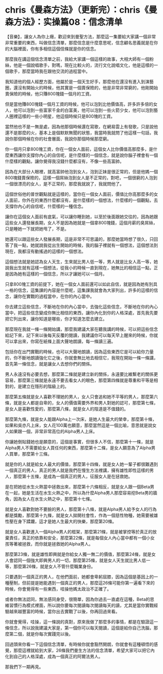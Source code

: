 # chris《曼森方法》（更新完）：chris《曼森方法》：实操篇08：信念清单

【音樂】，讓女人為你上癮，歡迎來到曼聖方法，那麼這一集要給大家講一個非常非常重要的東西，叫做信念清單，那麼信念是什麼意思呢，信念顧名思義就是在你的大腦裡面，你有多相信這個信條就是你的信念。

那麼我在講這個信念清單之前，我給大家講一個這樣的故事，大相大師有一個粉絲，他是一個說唱歌手，對嗎，現在比較火的，流行文化說唱文化，他是這樣的一個歌手，那麼當時我在跟他交流的過程當中。

我知道他的個人經歷方面，他屬於是一個天生好手，那麼他在還沒有進入到演藝圈，還沒有開始火的時候，他其實是一個賣保險的，他是非常非常窮的，他剛開始賣保險的時候，他只賺800塊錢一個月的工資。

但是當他賺800塊錢一個月工資的時候，他可以泡到比他價值高，許多許多倍的女人，他可以泡到一些富家千金的白富美，他可以泡到一些火箭少女，他可以泡到藝人圈裡這樣的一些小明星，他這個時候只是800塊的工資。

當然他也不是一無是處，因為他那個時候還在寫歌，在網易雲上有發歌，只是說他還不是那麼的火，基本上是個默默無聞的狀態，我當時我就問了他這樣一句話，我說你那個時候在你的社會層面，我說你那個時候那麼窮。

你一個月只拿800塊工資，你在一個女人面前，這個女人比你價值高那麼多，是什麼東西讓你支撐你內心的自信呢，是什麼樣的一個信念，就是說你腦子裡會有一個什麼樣的觀點，讓你覺得我沒錢什麼都沒有，不像一些高富帥。

因為在大部分人眼裡，就高富帥他泡到女人，泡到正妹是很正常的，但是他媽一個800塊錢賣保險的，這樣一個屌絲泡到女人是不正常的，對吧，一個很窮的人泡到一個很漂亮的女人，是不正常的，那麼我就說了，我就問他了。

這個世俗他的普世觀點就是這樣的，當你在一個女人面前，價值比你高那麼多的女人面前，你外在的東西什麼都沒有，是什麼樣的一個想法，什麼樣的一個觀點，去支撐你內心的自信呢，什麼樣的一種信念。

讓你在這個女人面前有底氣，可以讓你睡到她，以至於後面跟她交往的，因為她跟這些女人還發展長期，女人不是因為她就是一個拿800塊錢，這個月薪的臭屌絲，只是睡她一下就把她甩了，不是。

她還可以跟這些女人發展長期，這是非常不可思議的，那麼她當時想了很久，只回答了我一點，她就說我從出生開始的時候，我的腦子裡就有一個想法，這個想法到現在，我都沒有動搖過的這樣的一個想法。

這個想法就是她認為女人天生，生來就比男人低一等，男人就是比女人高一等，她說我出生就有這樣一個想法，從我小的時候一直到現在，她無比的相信這一點，正是因為她有這樣的一個信念，所以才讓她可以一個月。

只拿800塊工資的前提下，她在一個女人面前還可以如此自信，就是因為她有別具一格的信念，這集課的內容是什麼呢，這集課我就會為大家列出，許多的這樣的信念，讓你在實戰的過程當中，在你的內心當中。

你去建立這些信念，不斷地在你的內心當中，去強化這些信念，不斷地在你的內心當中，把這些信念變成你無比相信的東西，讓你內化到你的人格深處，首先我先要把它列出來，讓你知道是哪些，你才知道怎麼去建立。

那麼現在我就一條一條開始講，那麼我建議大家在聽我講的時候，可以把這些信念給記下來，記下來以後每天反覆的閱讀，我建議你可以每天早上醒來的時候，你就可以拿出來，你寫在紙條上面大聲地朗讀，每一條讀三遍。

包括你在出門實戰的時候，也可以大聲地朗讀，因為這些東西它是可以給你力量的，你不斷地朗讀強化它之後，你就會無比地去相信它，我現在開始一條一條講，首先第一條信念，就是讓女人去想你們的關係。

男人永遠沒有必要去想，那麼第二條就是建立新的關係，永遠要比維繫老的關係更容易，那麼第三條就是永遠不要去看女人的眼色，那麼第四條就是尊重和平等是相對的，是建立在隱形的階級上的。

那麼第五條就是女人喜歡不理她的男人，女人只會追和她不平等的男人，那麼第六條，就是女人都是自卑的，女人的價值需要外界和男人對她的認可，那麼第七條，是女人是喜歡性愛的，那麼第八條，就是女人的陰道是不值錢的。

那麼第九條，就是女人能跟Alpha上一次床，是她人生最大的榮幸，那麼第十條，如果和吳亦凡上床，女人花100萬也願意，那麼當然這是一個比喻，意思就是說女人如果跟一個，非常非常高位的Alpha男人上床。

你讓她倒貼錢她也是願意的，這個是事實，但很多人不信，那麼第十一條，就是Alpha男人不需要給女人買任何的東西，那麼第十二條，是女人願意為了Alpha男人買單，那麼第十三條。

就是你的人就是給女人最大的價值，那麼第十四條，就是女人她一輩子都很難遇到一個真正的男人，真正的男人就是我們在慢生方法裡講，擁有雄性即性這樣的男人，那麼第十五條，是成為一個真正的男人，征服女人是在拯救她。

是在把她從水生火熱當中拯救出來，那麼第十六條相反，就是女人跟一個Beta男在一起，她是生活在水生火熱之中，所以為什麼Alpha男人那麼容易挖Beta男的牆角，因為女人在水生火熱之中，那麼第十七條。

就是女人喜歡對她不要臉的男人，那麼第十八條，就是Alpha男人給予女人的行為都是獎勵，那麼第十九條，就是女人拋開社會性，作為一個慈性物種，她需要被雄性壓在身下蹂躪，這才是她人生最大的快樂，那麼第20條。

就是女人喜歡進入一個Alpha男人的框架，那麼第21條，就是被掌控等於真正的放棄責任，真正的依靠和安全，那麼第22條，就是每個女人內心當中都有一個小女孩等著被拯救，而你就是拯救她的Alpha男人。

那麼第23條，就是雄性即興就是你給女人獨一無二的價值，那麼第24條，就是女人會認同一個強大即興男人的一切，那麼第25條，就是女人天生就比男人低一等，那麼第26條，就是女人不管什麼職業身份。

只要遇到一個真正的男人，在他們面前，她都會卑躬屈膝，因為這個是基因上的一種壓制，但前提是她能遇到一個真正的男人，那麼這26條可能你第一遍看下來的時候，你會覺得有一些東西，哇操他媽太政治不正確了。

或者你無法認同，無法感同身受，很簡單，因為你過去一直處在這種，Beta的思維習慣行為模式裡面，所以說你要每次閱讀每次閱讀每天的讀，尤其是當你實戰經驗越來越豐富的時候，當你出去實戰了以後，你再回過來看。

你就會覺得，哇操，這一條說的真對，原來我做了那麼多的事情，都是在驗證這一條信念，所以說我建議大家是，第一個你可以每天閱讀，這個是給你自己洗腦，那麼第二個，就是你每次實踐完以後。

回過頭來你看一下這個信念清單，有時候你就會豁然開朗，你就會有這種頓悟的感覺，那麼這裡就給到大家，26條我們曼生方法的信念清單，希望大家可以把它內化到自己的人格深處，成為一個真正的阿爾法男人。

那我們下一期再見。